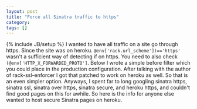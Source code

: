 ```yaml
---
layout: post
title: "Force all Sinatra traffic to https"
category:
tags: []
---
```

{% include JB/setup %}
I wanted to have all traffic on a site go through https. Since the site was on heroku. ``@env['rack.url_scheme'])=='https'`` wasn't a sufficient way of detecting if on https. You need to also check ``(@env['HTTP_X_FORWARDED_PROTO']``. Below I wrote a simple before filter which you could place in the production configuration. After talking with the author of rack-ssl-enforcer I got that patched to work on heroku as well. So that is an even simpler option.     Anyways, I spent far to long googling sinatra https, sinatra ssl, sinatra over https, sinatra secure, and heroku https, and couldn't find good pages on this for awhile. So here is the info for anyone else wanted to host secure Sinatra pages on heroku.    <script src="http://gist.github.com/512887.js?file=sinatra_https_redirect.rb"> </script>